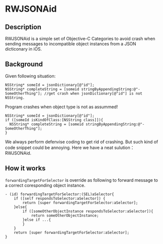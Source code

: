 # RWJSONAid
## Description
RWJSONAid is a simple set of Objective-C Categories to avoid crash when sending messages to incompatible object instances from a JSON dicticonary in iOS. 

## Background

Given following situation:
```objc
NSString* someId = jsonDictionary[@"id"];
NSString* completeString = [someid stringByAppendingString:@"-SomeOtherThing"]; //get crash when jsonDictionary[@"id"] is not NSString.
```
Program crashes when object type is not as assummed! 

```objc
NSString* someId = jsonDictionary[@"id"];
if ([someId isKindOfClass:[NSString class]]){
  NSString* completeString = [someid stringByAppendingString:@"-SomeOtherThing"];
} 
```
We always perform defenvise coding to get rid of crashing. But such kind of code snippet could be annoying. Here we have a neat sulution：RWJSONAid.

## How it works

`forwardingTargetForSelector` is override as following to forward message to a correct coresponding object instance.

```objc
- (id) forwardingTargetForSelector:(SEL)aSelector{
    if ([self respondsToSelector:aSelector]) {
        return [super forwardingTargetForSelector:aSelector];
    }else{
        if ([someOtherObjectInstance respondsToSelector:aSelector]){
            return someOtherObjectInstance;
        }else if ...{
        }
    }
    return [super forwardingTargetForSelector:aSelector];
}
```
